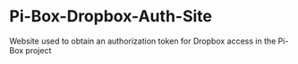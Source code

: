 Pi-Box-Dropbox-Auth-Site
========================

Website used to obtain an authorization token for Dropbox access in the Pi-Box project
